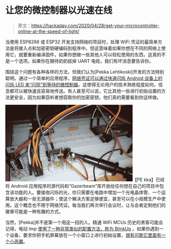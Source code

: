 # 让您的微控制器以光速在线

> 原文：<https://hackaday.com/2020/04/28/get-your-microcontroller-online-at-the-speed-of-light/>

当使用 ESP8266 或 ESP32 开发支持网络的项目时，处理 WiFi 凭证的最简单方法是将接入点和加密密钥硬编码到程序中。但这意味着如果你想在不同的网络上使用它，就要重新编译固件，如果你想做一些其他人可以轻松使用的东西，这真的不是一个选项。如果你在期待奶奶拔掉 UART 电缆，我们有坏消息要告诉你。

围绕这个问题有各种各样的方法，但我们认为[Pekka Lehtikoski]开发的方法特别聪明。通过一个简单的应用程序，[网络凭证可以通过快速闪烁 Android 设备上的闪烁 LED 来“闪现”到等待的微控制器](https://iocafe.org/989-2/)。这使得无论用户的技术熟练程度如何，信息都可以被快速且容易地传送。有人甚至可以说，它比其他一些进行初始设置的方法更安全，因为如果窃听者想窃取你的加密密钥，他们真的需要看到你这样做。

[![](img/396c5c59ddfb57473bf57f9c111a04ca.png)](https://hackaday.com/wp-content/uploads/2020/04/gazerbeam_detail.jpg)【PE kka】已经将 Android 应用程序的源代码和“Gazerbeam”库开放给任何想在自己的项目中包含该功能的人。要接收闪烁的光，你只需要在电路中增加一个光电晶体管、一个运算放大器和一些无源器件；使这个解决方案足够便宜，甚至可以在小规模生产中使用。这个概念也不限于网络凭证。每当我们再次举行会议时，让与会者定制他们的徽章可能是一种有趣的方式。

当然，[Pekka]并不是第一个用这一招的人。精通 WiFi MCUs 历史的黑客可能会记得，电动 Imp [使用了一种非常类似的配置方法，称为 BlinkUp](https://hackaday.com/2012/09/04/hands-on-with-the-electric-imp/) 。如果你遇到一个设备，要求你把手机屏幕放在一个小窗口上进行初始设置，[很有可能它里面有一个小恶魔](https://hackaday.com/2019/04/30/teardown-refuel-propane-tank-monitor/)。